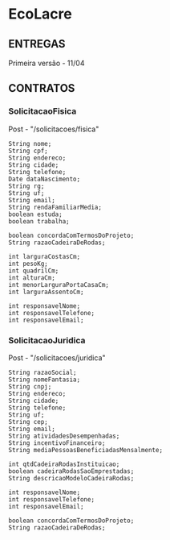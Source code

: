# EcoLacre
## ENTREGAS ##
Primeira versão - 11/04


## CONTRATOS ##

### SolicitacaoFisica
Post - "/solicitacoes/fisica"

    String nome;
    String cpf;
    String endereco;
    String cidade;
    String telefone;
    Date dataNascimento;
    String rg;
    String uf;
    String email;
    String rendaFamiliarMedia;
    boolean estuda;
    boolean trabalha;

    boolean concordaComTermosDoProjeto;
    String razaoCadeiraDeRodas;

    int larguraCostasCm;
    int pesoKg;
    int quadrilCm;
    int alturaCm;
    int menorLarguraPortaCasaCm;
    int larguraAssentoCm;

    int responsavelNome;
    int responsavelTelefone;
    int responsavelEmail;

### SolicitacaoJuridica
Post - "/solicitacoes/juridica"

    String razaoSocial;
    String nomeFantasia;
    String cnpj;
    String endereco;
    String cidade;
    String telefone;
    String uf;
    String cep;
    String email;
    String atividadesDesempenhadas;
    String incentivoFinanceiro;
    String mediaPessoasBeneficiadasMensalmente;

    int qtdCadeiraRodasInstituicao;
    boolean cadeiraRodasSaoEmprestadas;
    String descricaoModeloCadeiraRodas;

    int responsavelNome;
    int responsavelTelefone;
    int responsavelEmail;

    boolean concordaComTermosDoProjeto;
    String razaoCadeiraDeRodas;
